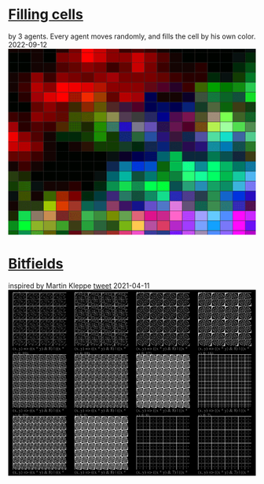 
# [Filling cells](./html5drawing/grid/threeOverlapColors/runThreeOverlapColors.html)
by 3 agents. Every agent moves randomly, and fills the cell by his own color.
2022-09-12
[![](/assets/images/20220912/fillingoverlap.png)](./html5drawing/grid/threeOverlapColors/runThreeOverlapColors.html)


# [Bitfields](./html5drawing/bitfield/bitpattern2.htm)
inspired by Martin Kleppe [tweet](https://twitter.com/aemkei/status/1379896713561968642?s=20) 
2021-04-11 
[![](/assets/images/20210411/bitpattern.png)](./html5drawing/bitfield/bitpattern2.htm)
